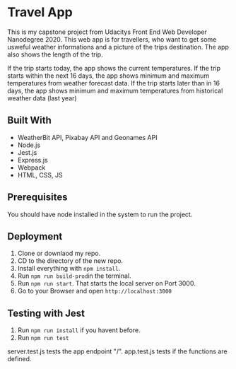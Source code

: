 # Travel App
This is my capstone project from Udacitys Front End Web Developer Nanodegree 2020.
This web app is for travellers, who want to get some usweful weather informations and a picture of the trips destination. The app also shows the length of the trip.

If the trip starts today, the app shows the current temperatures.
If the trip starts within the next 16 days, the app shows minimum and maximum temperatures from weather forecast data.
If the trip starts later than in 16 days, the app shows minimum and maximum temperatures from historical weather data (last year)


## Built With
- WeatherBit API, Pixabay API and Geonames API
- Node.js
- Jest.js
- Express.js
- Webpack
- HTML, CSS, JS


## Prerequisites
You should have node installed in the system to run the project.

## Deployment
1) Clone or downlaod my repo.
2) CD to the directory of the new repo.
3) Install everything with `npm install`.
4) Run `npm run build-prod`in the terminal.
5) Run `npm run start`. That starts the local server on Port 3000.
6) Go to your Browser and open `http://localhost:3000`

## Testing with Jest
1) Run `npm run install` if you havent before.
2) Run `npm run test`

server.test.js tests the app endpoint "/".
app.test.js tests if the functions are defined.
